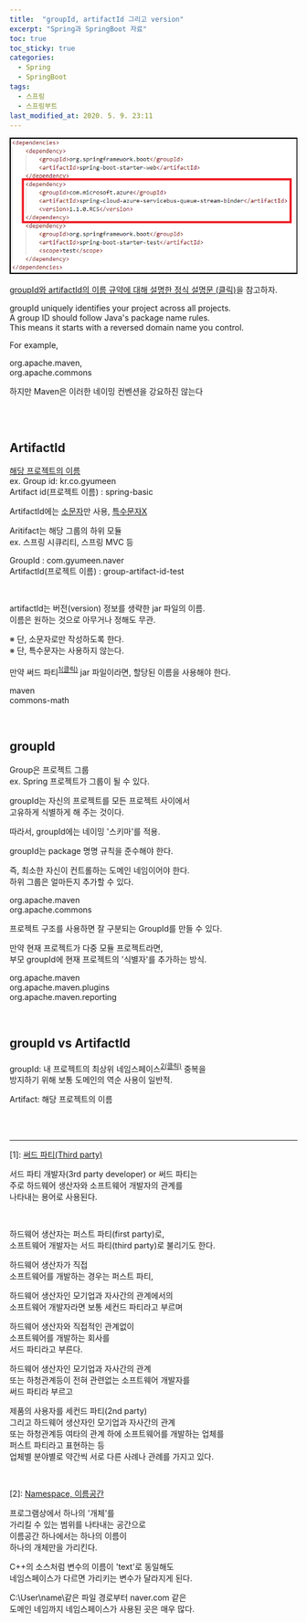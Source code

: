 ```yaml
---
title:  "groupId, artifactId 그리고 version"
excerpt: "Spring과 SpringBoot 자료"
toc: true
toc_sticky: true
categories:
  - Spring
  - SpringBoot
tags:
  - 스프링
  - 스프링부트
last_modified_at: 2020. 5. 9. 23:11
---
```


![](https://github.com/gyumeen/blog-images/blob/main/2021/01/groupId/1.png?raw=true)

[<U>groupId와 artifactId의 이름 규약에 대해 설명한 정식 설명문 (클릭)</U>](www.maven.apache.org/guides/mini/guide-naming-conventions.html)을 참고하자.

groupId uniquely identifies your project across all projects.  
A group ID should follow Java's package name rules.  
This means it starts with a reversed domain name you control.

For example,  

org.apache.maven,  
org.apache.commons

하지만 Maven은 이러한 네이밍 컨벤션을 강요하진 않는다

<br/>
<br/>

## ArtifactId

<U>해당 프로젝트의 이름</U>  
ex. Group id: kr.co.gyumeen  
Artifact id(프로젝트 이름) : spring-basic

ArtifactId에는 <U>소문자</U>만 사용, <U>특수문자X</U>

Aritifact는 해당 그룹의 하위 모듈  
ex. 스프링 시큐리티, 스프링 MVC 등

GroupId   :   com.gyumeen.naver  
ArtifactId(프로젝트 이름)  :   group-artifact-id-test

<br/>

artifactId는 버전(version) 정보를 생략한 jar 파일의 이름.  
이름은 원하는 것으로 아무거나 정해도 무관.

※ 단, 소문자로만 작성하도록 한다.  
※ 단, 특수문자는 사용하지 않는다.

만약 써드 파티<sup>[<U>1(클릭)</U>](#footnote_1)</sup> jar 파일이라면, 할당된 이름을 사용해야 한다.

maven  
commons-math

<br/>

## groupId

Group은 프로젝트 그룹  
ex. Spring 프로젝트가 그룹이 될 수 있다.

groupId는 자신의 프로젝트를 모든 프로젝트 사이에서  
고유하게 식별하게 해 주는 것이다.  

따라서, groupId에는 네이밍 '스키마'를 적용.

groupId는 package 명명 규칙을 준수해야 한다.

즉, 최소한 자신이 컨트롤하는 도메인 네임이어야 한다.  
하위 그룹은 얼마든지 추가할 수 있다.

org.apache.maven  
org.apache.commons

프로젝트 구조를 사용하면 잘 구분되는 GroupId를 만들 수 있다.

만약 현재 프로젝트가 다중 모듈 프로젝트라면,  
부모 groupId에 현재 프로젝트의 '식별자'를 추가하는 방식.

org.apache.maven  
org.apache.maven.plugins  
org.apache.maven.reporting

<br/>

## groupId vs ArtifactId

groupId: 내 프로젝트의 최상위 네임스페이스<sup>[<U>2(클릭)</U>](#footnote_2)</sup> 중복을  
방지하기 위해 보통 도메인의 역순 사용이 일반적.  

Artifact: 해당 프로젝트의 이름

<br/>
<br/>

-----------------

<a name="footnote_1">[1]</a>: <U>써드 파티(Third party)</U>

서드 파티 개발자(3rd party developer) or 써드 파티는  
주로 하드웨어 생산자와 소프트웨어 개발자의 관계를  
나타내는 용어로 사용된다.

<br/>

하드웨어 생산자는 퍼스트 파티(first party)로,  
소프트웨어 개발자는 서드 파티(third party)로 불리기도 한다.

하드웨어 생산자가 직접  
소프트웨어를 개발하는 경우는 퍼스트 파티,  

하드웨어 생산자인 모기업과 자사간의 관계에서의  
소프트웨어 개발자라면 보통 세컨드 파티라고 부르며  

하드웨어 생산자와 직접적인 관계없이  
소프트웨어를 개발하는 회사를  
서드 파티라고 부른다.

하드웨어 생산자인 모기업과 자사간의 관계  
또는 하청관계등이 전혀 관련없는 소프트웨어 개발자를  
써드 파티라 부르고  

제품의 사용자를 세컨드 파티(2nd party)  
그리고 하드웨어 생산자인 모기업과 자사간의 관계  
또는 하청관계등 여타의 관계 하에 소프트웨어를 개발하는 업체를  
퍼스트 파티라고 표현하는 등  
업체별 분야별로 약간씩 서로 다른 사례나 관례를 가지고 있다.

<br/>

<a name="footnote_2">[2]</a>: <U>Namespace, 이름공간</U>

프로그램상에서 하나의 '개체'를  
가리킬 수 있는 범위를 나타내는 공간으로  
이름공간 하나에서는 하나의 이름이  
하나의 개체만을 가리킨다.

C++의 소스처럼 변수의 이름이 'text'로 동일해도  
네임스페이스가 다르면 가리키는 변수가 달라지게 된다.

C:\User\name\같은 파일 경로부터 naver.com 같은  
도메인 네임까지 네임스페이스가 사용된 곳은 매우 많다.
